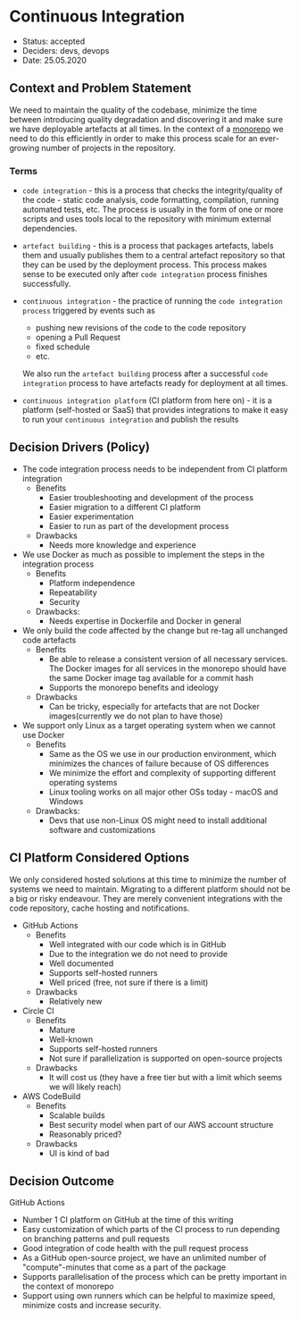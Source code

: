 # Continuous Integration

- Status: accepted
- Deciders: devs, devops
- Date: 25.05.2020

## Context and Problem Statement

We need to maintain the quality of the codebase, minimize the time between introducing quality degradation and discovering it and make sure we have deployable artefacts at all times. In the context of a [monorepo](https://github.com/island-is/handbook/tree/2d1b3fb82b49f40a4ee6cee1d93a855e48bb3be2/docs/adr/monorepo.md) we need to do this efficiently in order to make this process scale for an ever-growing number of projects in the repository.

### Terms

- `code integration` - this is a process that checks the integrity/quality of the code - static code analysis, code formatting, compilation, running automated tests, etc. The process is usually in the form of one or more scripts and uses tools local to the repository with minimum external dependencies.
- `artefact building` - this is a process that packages artefacts, labels them and usually publishes them to a central artefact repository so that they can be used by the deployment process. This process makes sense to be executed only after `code integration` process finishes successfully.
- `continuous integration` - the practice of running the `code integration process` triggered by events such as

  - pushing new revisions of the code to the code repository
  - opening a Pull Request
  - fixed schedule
  - etc.

  We also run the `artefact building` process after a successful `code integration` process to have artefacts ready for deployment at all times.

- `continuous integration platform` (CI platform from here on) - it is a platform (self-hosted or SaaS) that provides integrations to make it easy to run your `continuous integration` and publish the results

## Decision Drivers (Policy)

- The code integration process needs to be independent from CI platform integration
  - Benefits
    - Easier troubleshooting and development of the process
    - Easier migration to a different CI platform
    - Easier experimentation
    - Easier to run as part of the development process
  - Drawbacks
    - Needs more knowledge and experience
- We use Docker as much as possible to implement the steps in the integration process
  - Benefits
    - Platform independence
    - Repeatability
    - Security
  - Drawbacks:
    - Needs expertise in Dockerfile and Docker in general
- We only build the code affected by the change but re-tag all unchanged code artefacts
  - Benefits
    - Be able to release a consistent version of all necessary services. The Docker images for all services in the monorepo should have the same Docker image tag available for a commit hash
    - Supports the monorepo benefits and ideology
  - Drawbacks
    - Can be tricky, especially for artefacts that are not Docker images(currently we do not plan to have those)
- We support only Linux as a target operating system when we cannot use Docker
  - Benefits
    - Same as the OS we use in our production environment, which minimizes the chances of failure because of OS differences
    - We minimize the effort and complexity of supporting different operating systems
    - Linux tooling works on all major other OSs today - macOS and Windows
  - Drawbacks:
    - Devs that use non-Linux OS might need to install additional software and customizations

## CI Platform Considered Options

We only considered hosted solutions at this time to minimize the number of systems we need to maintain. Migrating to a different platform should not be a big or risky endeavour. They are merely convenient integrations with the code repository, cache hosting and notifications.

- GitHub Actions
  - Benefits
    - Well integrated with our code which is in GitHub
    - Due to the integration we do not need to provide
    - Well documented
    - Supports self-hosted runners
    - Well priced (free, not sure if there is a limit)
  - Drawbacks
    - Relatively new
- Circle CI
  - Benefits
    - Mature
    - Well-known
    - Supports self-hosted runners
    - Not sure if parallelization is supported on open-source projects
  - Drawbacks
    - It will cost us (they have a free tier but with a limit which seems we will likely reach)
- AWS CodeBuild
  - Benefits
    - Scalable builds
    - Best security model when part of our AWS account structure
    - Reasonably priced?
  - Drawbacks
    - UI is kind of bad

## Decision Outcome

GitHub Actions

- Number 1 CI platform on GitHub at the time of this writing
- Easy customization of which parts of the CI process to run depending on branching patterns and pull requests
- Good integration of code health with the pull request process
- As a GitHub open-source project, we have an unlimited number of "compute"-minutes that come as a part of the package
- Supports parallelisation of the process which can be pretty important in the context of monorepo
- Support using own runners which can be helpful to maximize speed, minimize costs and increase security.
